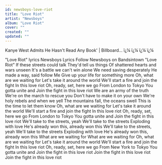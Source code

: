 ```yaml
---
id: newsboys-love-riot
title: "Love Riot"
artist: "Newsboys"
album: "Love Riot"
cover: ""
created: ""
updated: ""
---
```


Kanye West Admits He Hasn't Read Any Book' | Billboard...
ï¿¼ ï¿¼ ï¿¼ ï¿¼
 
"Love Riot" lyrics
Newsboys Lyrics
Follow Newsboys
on Bandsintown
"Love Riot"
If these streets could talk
They'd tell us things
Of shattered hearts and wars unseen
It's a battle we can't win alone
We need saving desperately
He made a way, said follow Me
Give up your life for something more
Oh, what are we waiting for
Let's take it around the world
We'll start a fire and join the fight
In this love riot
Oh, ready, set, here we go
From London to Tokyo
You gotta unite and
Join the fight in this love riot
We are an army of the truth
We're on the march to rescue you
Don't have to make it on your own
We're holy rebels and when we yell
The mountains fall, the oceans swell
This is the time to let them know
Oh, what are we waiting for
Let's take it around the world
We'll start a fire and join the fight
In this love riot
Oh, ready, set, here we go
From London to Tokyo
You gotta unite and
Join the fight in this love riot
We'll take to the streets, yeah
We'll take to the streets
Exploding with love
He's already won this, already won this
We'll take to the streets, yeah
We'll take to the streets
Exploding with love
He's already won this, already won this
What are we waiting for
What are we waiting for
Oh, what are we waiting for
Let's take it around the world
We'll start a fire and join the fight
In this love riot
Oh, ready, set, here we go
From New York to Tokyo
You gotta unite and
Join the fight in this love riot
Join the fight in this love riot
Join the fight in this love riot